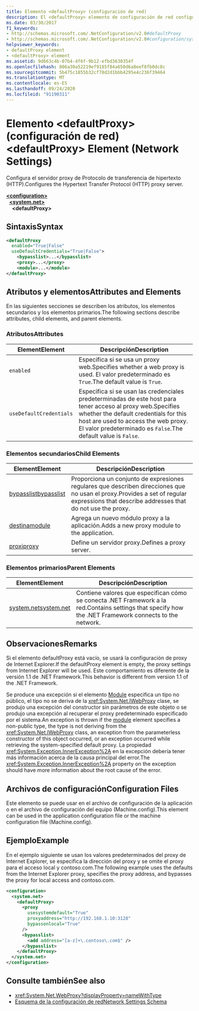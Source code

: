 ```yaml
---
title: Elemento <defaultProxy> (configuración de red)
description: El <defaultProxy> elemento de configuración de red configura el servidor proxy del Protocolo de transferencia de hipertexto (http) en el .NET Framework.
ms.date: 03/30/2017
f1_keywords:
- http://schemas.microsoft.com/.NetConfiguration/v2.0#defaultProxy
- http://schemas.microsoft.com/.NetConfiguration/v2.0#configuration/system.net/defaultProxy
helpviewer_keywords:
- defaultProxy element
- <defaultProxy> element
ms.assetid: 9d663c4b-07b4-4f6f-9b12-efbd3630354f
ms.openlocfilehash: 806a30a52219ef9185f84a650d6a8eef8fb0dc8c
ms.sourcegitcommit: 5b475c1855b32cf78d2d1bbb4295e4c236f39464
ms.translationtype: MT
ms.contentlocale: es-ES
ms.lasthandoff: 09/24/2020
ms.locfileid: "91190311"
---
```

# <a name="defaultproxy-element-network-settings"></a><span data-ttu-id="d8cf8-103">Elemento \<defaultProxy> (configuración de red)</span><span class="sxs-lookup"><span data-stu-id="d8cf8-103">\<defaultProxy> Element (Network Settings)</span></span>

<span data-ttu-id="d8cf8-104">Configura el servidor proxy de Protocolo de transferencia de hipertexto (HTTP).</span><span class="sxs-lookup"><span data-stu-id="d8cf8-104">Configures the Hypertext Transfer Protocol (HTTP) proxy server.</span></span>  
  
[**\<configuration>**](../configuration-element.md)  
&nbsp;&nbsp;[**\<system.net>**](system-net-element-network-settings.md)  
&nbsp;&nbsp;&nbsp;&nbsp;**\<defaultProxy>**  
  
## <a name="syntax"></a><span data-ttu-id="d8cf8-105">Sintaxis</span><span class="sxs-lookup"><span data-stu-id="d8cf8-105">Syntax</span></span>  
  
```xml  
<defaultProxy  
  enabled="True|False"  
  useDefaultCredentials="True|False">  
    <bypasslist>...</bypasslist>  
    <proxy>...</proxy>  
    <module>...</module>  
</defaultProxy>
```  
  
## <a name="attributes-and-elements"></a><span data-ttu-id="d8cf8-106">Atributos y elementos</span><span class="sxs-lookup"><span data-stu-id="d8cf8-106">Attributes and Elements</span></span>  

 <span data-ttu-id="d8cf8-107">En las siguientes secciones se describen los atributos, los elementos secundarios y los elementos primarios.</span><span class="sxs-lookup"><span data-stu-id="d8cf8-107">The following sections describe attributes, child elements, and parent elements.</span></span>  
  
### <a name="attributes"></a><span data-ttu-id="d8cf8-108">Atributos</span><span class="sxs-lookup"><span data-stu-id="d8cf8-108">Attributes</span></span>  
  
|<span data-ttu-id="d8cf8-109">**Element**</span><span class="sxs-lookup"><span data-stu-id="d8cf8-109">**Element**</span></span>|<span data-ttu-id="d8cf8-110">**Descripción**</span><span class="sxs-lookup"><span data-stu-id="d8cf8-110">**Description**</span></span>|  
|-----------------|---------------------|  
|`enabled`|<span data-ttu-id="d8cf8-111">Especifica si se usa un proxy web.</span><span class="sxs-lookup"><span data-stu-id="d8cf8-111">Specifies whether a web proxy is used.</span></span> <span data-ttu-id="d8cf8-112">El valor predeterminado es `True`.</span><span class="sxs-lookup"><span data-stu-id="d8cf8-112">The default value is `True`.</span></span>|  
|`useDefaultCredentials`|<span data-ttu-id="d8cf8-113">Especifica si se usan las credenciales predeterminadas de este host para tener acceso al proxy web.</span><span class="sxs-lookup"><span data-stu-id="d8cf8-113">Specifies whether the default credentials for this host are used to access the web proxy.</span></span> <span data-ttu-id="d8cf8-114">El valor predeterminado es `False`.</span><span class="sxs-lookup"><span data-stu-id="d8cf8-114">The default value is `False`.</span></span>|  
  
### <a name="child-elements"></a><span data-ttu-id="d8cf8-115">Elementos secundarios</span><span class="sxs-lookup"><span data-stu-id="d8cf8-115">Child Elements</span></span>  
  
|<span data-ttu-id="d8cf8-116">**Element**</span><span class="sxs-lookup"><span data-stu-id="d8cf8-116">**Element**</span></span>|<span data-ttu-id="d8cf8-117">**Descripción**</span><span class="sxs-lookup"><span data-stu-id="d8cf8-117">**Description**</span></span>|  
|-----------------|---------------------|  
|[<span data-ttu-id="d8cf8-118">bypasslist</span><span class="sxs-lookup"><span data-stu-id="d8cf8-118">bypasslist</span></span>](bypasslist-element-network-settings.md)|<span data-ttu-id="d8cf8-119">Proporciona un conjunto de expresiones regulares que describen direcciones que no usan el proxy.</span><span class="sxs-lookup"><span data-stu-id="d8cf8-119">Provides a set of regular expressions that describe addresses that do not use the proxy.</span></span>|  
|[<span data-ttu-id="d8cf8-120">destina</span><span class="sxs-lookup"><span data-stu-id="d8cf8-120">module</span></span>](module-element-network-settings.md)|<span data-ttu-id="d8cf8-121">Agrega un nuevo módulo proxy a la aplicación.</span><span class="sxs-lookup"><span data-stu-id="d8cf8-121">Adds a new proxy module to the application.</span></span>|  
|[<span data-ttu-id="d8cf8-122">proxi</span><span class="sxs-lookup"><span data-stu-id="d8cf8-122">proxy</span></span>](proxy-element-network-settings.md)|<span data-ttu-id="d8cf8-123">Define un servidor proxy.</span><span class="sxs-lookup"><span data-stu-id="d8cf8-123">Defines a proxy server.</span></span>|  
  
### <a name="parent-elements"></a><span data-ttu-id="d8cf8-124">Elementos primarios</span><span class="sxs-lookup"><span data-stu-id="d8cf8-124">Parent Elements</span></span>  
  
|<span data-ttu-id="d8cf8-125">**Element**</span><span class="sxs-lookup"><span data-stu-id="d8cf8-125">**Element**</span></span>|<span data-ttu-id="d8cf8-126">**Descripción**</span><span class="sxs-lookup"><span data-stu-id="d8cf8-126">**Description**</span></span>|  
|-----------------|---------------------|  
|[<span data-ttu-id="d8cf8-127">system.net</span><span class="sxs-lookup"><span data-stu-id="d8cf8-127">system.net</span></span>](system-net-element-network-settings.md)|<span data-ttu-id="d8cf8-128">Contiene valores que especifican cómo se conecta .NET Framework a la red.</span><span class="sxs-lookup"><span data-stu-id="d8cf8-128">Contains settings that specify how the .NET Framework connects to the network.</span></span>|  
  
## <a name="remarks"></a><span data-ttu-id="d8cf8-129">Observaciones</span><span class="sxs-lookup"><span data-stu-id="d8cf8-129">Remarks</span></span>  

 <span data-ttu-id="d8cf8-130">Si el elemento defaultProxy está vacío, se usará la configuración de proxy de Internet Explorer.</span><span class="sxs-lookup"><span data-stu-id="d8cf8-130">If the defaultProxy element is empty, the proxy settings from Internet Explorer will be used.</span></span> <span data-ttu-id="d8cf8-131">Este comportamiento es diferente de la versión 1.1 de .NET Framework.</span><span class="sxs-lookup"><span data-stu-id="d8cf8-131">This behavior is different from version 1.1 of the .NET Framework.</span></span>  
  
 <span data-ttu-id="d8cf8-132">Se produce una excepción si el elemento [Module](module-element-network-settings.md) especifica un tipo no público, el tipo no se deriva de la <xref:System.Net.IWebProxy> clase, se produjo una excepción del constructor sin parámetros de este objeto o se produjo una excepción al recuperar el proxy predeterminado especificado por el sistema.</span><span class="sxs-lookup"><span data-stu-id="d8cf8-132">An exception is thrown if the [module](module-element-network-settings.md) element specifies a non-public type, the type is not deriving from the <xref:System.Net.IWebProxy> class, an exception from the parameterless constructor of this object occurred, or an exception occurred while retrieving the system-specified default proxy.</span></span> <span data-ttu-id="d8cf8-133">La propiedad <xref:System.Exception.InnerException%2A> en la excepción debería tener más información acerca de la causa principal del error.</span><span class="sxs-lookup"><span data-stu-id="d8cf8-133">The <xref:System.Exception.InnerException%2A> property on the exception should have more information about the root cause of the error.</span></span>  
  
## <a name="configuration-files"></a><span data-ttu-id="d8cf8-134">Archivos de configuración</span><span class="sxs-lookup"><span data-stu-id="d8cf8-134">Configuration Files</span></span>  

 <span data-ttu-id="d8cf8-135">Este elemento se puede usar en el archivo de configuración de la aplicación o en el archivo de configuración del equipo (Machine.config).</span><span class="sxs-lookup"><span data-stu-id="d8cf8-135">This element can be used in the application configuration file or the machine configuration file (Machine.config).</span></span>  
  
## <a name="example"></a><span data-ttu-id="d8cf8-136">Ejemplo</span><span class="sxs-lookup"><span data-stu-id="d8cf8-136">Example</span></span>  

 <span data-ttu-id="d8cf8-137">En el ejemplo siguiente se usan los valores predeterminados del proxy de Internet Explorer, se especifica la dirección del proxy y se omite el proxy para el acceso local y contoso.com.</span><span class="sxs-lookup"><span data-stu-id="d8cf8-137">The following example uses the defaults from the Internet Explorer proxy, specifies the proxy address, and bypasses the proxy for local access and contoso.com.</span></span>  
  
```xml  
<configuration>  
  <system.net>  
    <defaultProxy>  
      <proxy  
        usesystemdefault="True"  
        proxyaddress="http://192.168.1.10:3128"  
        bypassonlocal="True"  
      />  
      <bypasslist>  
        <add address="[a-z]+\.contoso\.com$" />  
      </bypasslist>  
    </defaultProxy>  
  </system.net>  
</configuration>  
```  
  
## <a name="see-also"></a><span data-ttu-id="d8cf8-138">Consulte también</span><span class="sxs-lookup"><span data-stu-id="d8cf8-138">See also</span></span>

- <xref:System.Net.WebProxy?displayProperty=nameWithType>
- [<span data-ttu-id="d8cf8-139">Esquema de la configuración de red</span><span class="sxs-lookup"><span data-stu-id="d8cf8-139">Network Settings Schema</span></span>](index.md)
